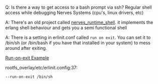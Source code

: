 Q: Is there a way to get access to a bash prompt via ssh? Regular shell access while debugging Nerves Systems (cpu's, linux drivers, etc)

A: There's an old project called [nerves_runtime_shell](https://github.com/nerves-project/nerves_runtime_shell
). it implements the erlang shell behaviour and gets you a semi functional shell

A: There is a setting in erlinit.conf called `run on exit`. You can set it to /bin/sh (or /bin/bash if you have that installed in your system) to mess around after exiting. 

[Run-on-exit Example](https://github.com/nerves-project/nerves_system_rpi3/blob/master/rootfs_overlay/etc/erlinit.config#L37)

rootfs_overlay/etc/erlinit.config:37:
```shell
--run-on-exit /bin/sh
```
